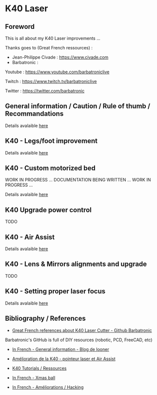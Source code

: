 # K40 Laser

## Foreword

This is all about my K40 Laser improvements ...

Thanks goes to (Great French ressources) :

* Jean-Philippe Civade : <https://www.civade.com>
* Barbatronic : 

Youtube : <https://www.youtube.com/barbatroniclive>

Twitch : <https://www.twitch.tv/barbatroniclive>

Twitter : <https://twitter.com/barbatronic>

## General information / Caution / Rule of thumb / Recommandations

Details avalaible [here](using-k40-general-info/using-k40-laser-cutter.md)

## K40 - Legs/foot improvement

Details avalaible [here](custom-foot/foot-improvements.md)

## K40 - Custom motorized bed

WORK IN PROGRESS ... DOCUMENTATION BEING WRITTEN ... WORK IN PROGRESS ... 

Details avalaible [here](motorized-bed/motorized-bed-upgrade.md)

## K40 Upgrade power control

TODO

## K40 - Air Assist

Details avalaible [here](air-assist/air-assist.md)

## K40 - Lens & Mirrors alignments and upgrade

TODO

## K40 - Setting proper laser focus

Details avalaible [here](laser-focus/setting-laser-focus.md)

## Bibliography / References

* [Great French references about K40 Laser Cutter - Github Barbatronic](https://github.com/nadarbreicq/Barbatronic/tree/master/laser%20k40)

Barbatronic's GitHub is full of DIY resources (robotic, PCD, FreeCAD, etc)

* [In French - General information - Blog de Iooner](https://iooner.io/k40-laser/)

* [Amélioration de la K40 - pointeur laser et Air Assist](https://www.youtube.com/watch?v=AwNY7BHcYXY)

* [K40 Tutorials / Ressources](https://k40.se/)

* [In French - Xmas ball](https://www.youtube.com/watch?v=sS2zOudljEQ)

* [In French - Améliorations / Hacking](https://www.civade.com/post/2020/08/23/D%C3%A9coupe-laser-CO2-K40-Am%C3%A9liorations-/-hacking-de-la-machine)
